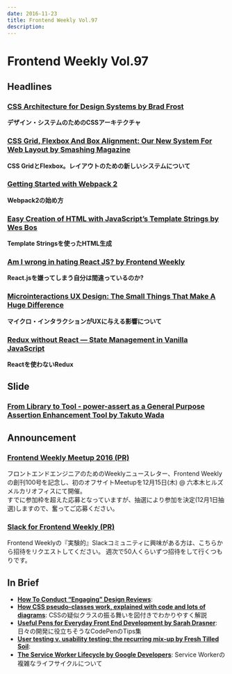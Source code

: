 ```yaml
---
date: 2016-11-23
title: Frontend Weekly Vol.97
description:
---
```


# Frontend Weekly Vol.97

## Headlines

### [CSS Architecture for Design Systems by Brad Frost](http://bradfrost.com/blog/post/css-architecture-for-design-systems/)

**デザイン・システムのためのCSSアーキテクチャ**

### [CSS Grid, Flexbox And Box Alignment: Our New System For Web Layout by Smashing Magazine](https://www.smashingmagazine.com/2016/11/css-grids-flexbox-and-box-alignment-our-new-system-for-web-layout/)

**CSS GridとFlexbox。レイアウトのための新しいシステムについて**

### [Getting Started with Webpack 2](https://blog.madewithenvy.com/getting-started-with-webpack-2-ed2b86c68783#.vft7ba28t)

**Webpack2の始め方**

### [Easy Creation of HTML with JavaScript’s Template Strings by Wes Bos](http://wesbos.com/template-strings-html/)

**Template Stringsを使ったHTML生成**

### [Am I wrong in hating React JS? by Frontend Weekly](https://medium.com/front-end-hacking/am-i-wrong-in-hating-react-js-811ef963aa2d#.41zwv6jc9)

**React.jsを嫌ってしまう自分は間違っているのか?**

### [Microinteractions UX Design: The Small Things That Make A Huge Difference](http://www.pixelmattic.com/blog/microinteractions-ux-design/)

**マイクロ・インタラクションがUXに与える影響について**

### [Redux without React — State Management in Vanilla JavaScript](https://www.sitepoint.com/redux-without-react-state-management-vanilla-javascript/)

**Reactを使わないRedux**

## Slide

### [From Library to Tool - power-assert as a General Purpose Assertion Enhancement Tool by Takuto Wada](https://speakerdeck.com/twada/from-library-to-tool-power-assert-as-a-general-purpose-assertion-enhancement-tool)

## Announcement

### [Frontend Weekly Meetup 2016 (PR)](http://script-n-style.connpass.com/event/44658/)

フロントエンドエンジニアのためのWeeklyニュースレター、Frontend Weeklyの創刊100号を記念し、初のオフサイトMeetupを12月15日(木) @ 六本木ヒルズ メルカリオフィスにて開催。  
すでに参加枠を超えた応募となっていますが、抽選により参加を決定(12月1日抽選)しますので、奮ってご応募ください。

### [Slack for Frontend Weekly (PR)](https://studiomohawk.typeform.com/to/Kj8Gaj)

Frontend Weeklyの『実験的』Slackコミュニティに興味がある方は、こちらから招待をリクエストしてください。 週次で50人くらいずつ招待をして行くつもりです。

## In Brief

* [**How To Conduct “Engaging” Design Reviews**](https://thedesignteam.io/how-to-conduct-engaging-design-reviews-11e60adba412#.ke2ssvtr5):
* [**How CSS pseudo-classes work, explained with code and lots of diagrams**](https://medium.freecodecamp.com/explained-css-pseudo-classes-cef3c3177361#.osi3f7nuf): CSSの疑似クラスの振る舞いを図付きでわかりやすく解説
* [**Useful Pens for Everyday Front End Development by Sarah Drasner**](http://codepen.io/collection/nMgKxJ/): 日々の開発に役立ちそうなCodePenのTips集
* [**User testing v. usability testing: the recurring mix-up by Fresh Tilled Soil**](http://www.freshtilledsoil.com/user-testing-v-usability-testing/):
* [**The Service Worker Lifecycle by Google Developers**](https://developers.google.com/web/fundamentals/instant-and-offline/service-worker/lifecycle): Service Workerの複雑なライフサイクルについて
